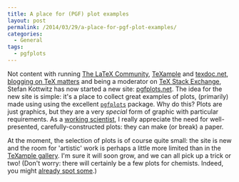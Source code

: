 ```yaml
---
title: A place for (PGF) plot examples
layout: post
permalink: /2014/03/29/a-place-for-pgf-plot-examples/
categories:
  - General
tags:
  - pgfplots
---
```

Not content with running [The LaTeX Community](https://latex.org/forum/), [TeXample](http://www.texample.net/) and [texdoc.net](http://www.texdoc.net/), [blogging on TeX matters](http://texblog.net/) and being a moderator on [TeX Stack Exchange](https://tex.stackexchange.com/), Stefan Kottwitz has now started a new site: [pgfplots.net](http://www.pgfplots.net/). The idea for the new site is simple: it's a place to collect great examples of plots, (primarily) made using using the excellent [`pgfplots`](https://ctan.org/pkg/pgfplots) package. Why do this? Plots are just graphics, but they are a very _special_ form of graphic with particular requirements. As a [working scientist](https://www.uea.ac.uk/chemistry/people/profile/joseph-wright), I really appreciate the need for well-presented, carefully-constructed plots: they can make (or break) a paper.

At the moment, the selection of plots is of course quite small: the site is new and the room for 'artistic' work is perhaps a little more limited than in the [TeXample gallery](http://www.texample.net/tikz/examples/). I'm sure it will soon grow, and we can all pick up a trick or two! (Don't worry: there will certainly be a few plots for chemists. Indeed, you might [already spot some](http://www.pgfplots.net/tikz/examples/author/joseph-wright/).)
